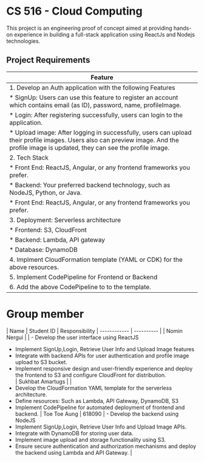 # CS 516 - Cloud Computing

This project is an engineering proof of concept aimed at providing hands-on experience in building a full-stack application using ReactJs and Nodejs technologies. 

## Project Requirements
| Feature                                                                                                                                                                                                                                                                                  
| ----------------------------------------------------------------------------------------------------------------------------------------------------------------------------------------------------------------------------------------------------------------------------------------- 
| 1. Develop an Auth application with the following                   Features                                                                                                                                                                          
| * SignUp: Users can use this feature to register an account which contains email (as ID), password, name, profileImage.                                                                                                                                                                 |    
| * Login: After registering successfully, users can login to the application.                                                                                                                                                                                                                                                              
| * Upload image: After logging in successfully, users can upload their profile images. Users also can preview image. And the profile image is updated, they can see the profile image.   
| 2. Tech Stack                                                                                                                                                                                                     
| * Front End: ReactJS, Angular, or any frontend frameworks you prefer.                                                        
| * Backend: Your preferred backend technology, such as NodeJS, Python, or Java.  
| * Front End: ReactJS, Angular, or any frontend frameworks you prefer.                                                        
|3. Deployment: Serverless architecture
|* Frontend: S3, CloudFront
|* Backend: Lambda, API gateway
|* Database: DynamoDB
|4. Implment CloudFormation template (YAML or CDK) for the above resources.
|5. Implement CodePipeline for Frontend or Backend
|6. Add the above CodePipeline to to the template.                                                                                                                                                                                                                                 

# Group member

| Name         | Student ID | Responsibility
| ------------ | ---------- |
| Nomin Nergui     |      | - Develop the user interface using ReactJS
- Implement SignUp,Login, Retrieve User Info and Upload Image features
- Integrate with backend APIs for user authentication and profile image upload to S3 bucket.
- Implement responsive design and user-friendly experience and deploy the frontend to S3 and configure CloudFront for distribution.     
| Sukhbat Amartugs  |      | 
- Develop the CloudFormation YAML template for the serverless architecture.
- Define resources: Such as Lambda, API Gateway, DynamoDB, S3 
- Implement CodePipeline for automated deployment of frontend and backend.
| Toe Toe Aung | 618090     | - Develop the backend using NodeJS 
- Implement SignUp,Login, Retrieve User Info and Upload Image APIs.
- Integrate with DynamoDB for storing user data.
- Implement image upload and storage functionality using S3.
- Ensure secure authentication and authorization mechanisms and deploy the backend using Lambda and API Gateway.
|